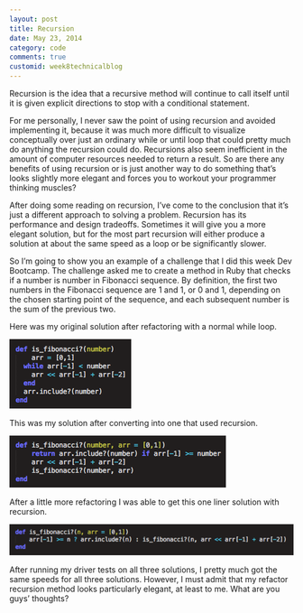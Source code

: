 ```yaml
---
layout: post
title: Recursion
date: May 23, 2014
category: code
comments: true
customid: week8technicalblog
---
```

Recursion is the idea that a recursive method will continue to call itself until it is given explicit directions to stop with a conditional statement.  

For me personally, I never saw the point of using recursion and avoided implementing it, because it was much more difficult to visualize conceptually over just an ordinary while or until loop that could pretty much do anything the recursion could do. Recursions also seem inefficient in the amount of computer resources needed to return a result.  So are there any benefits of using recursion or is just another way to do something that’s looks slightly more elegant and forces you to workout your programmer thinking muscles?

After doing some reading on recursion, I’ve come to the conclusion that it’s just a different approach to solving a problem. Recursion has its performance and design tradeoffs. Sometimes it will give you a more elegant solution, but for the most part recursion will either produce a solution at about the same speed as a loop or be significantly slower.  

So I’m going to show you an example of a challenge that I did this week Dev Bootcamp.  The challenge asked me to create a method in Ruby that checks if a number is number in Fibonacci sequence. By definition, the first two numbers in the Fibonacci sequence are 1 and 1, or 0 and 1, depending on the chosen starting point of the sequence, and each subsequent number is the sum of the previous two.

Here was my original solution after refactoring with a normal while loop.

![alt tag](/unit3_projects/images/recursion1.png?raw=true)

This was my solution after converting into one that used recursion.

![alt tag](/unit3_projects/images/recursion2.png?raw=true)

After a little more refactoring I was able to get this one liner solution with recursion.

![alt tag](/unit3_projects/images/recursion3.png?raw=true)

After running my driver tests on all three solutions, I pretty much got the same speeds for all three solutions.  However, I must admit that my refactor recursion method looks particularly elegant, at least to me.  What are you guys’ thoughts?
